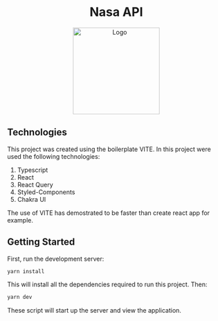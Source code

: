 <p align="center">
	<h1 align="center">
    <span>Nasa API</span>
  </h1>
</p>
<p align="center">
    <img src="https://www.pngall.com/wp-content/uploads/5/NASA-PNG-Image-File.png" width="200" alt="Logo">
</p>

## Technologies

This project was created using the boilerplate VITE. In this project were used the following technologies:

1.  Typescript
2.  React
3.  React Query 
4.  Styled-Components
5.  Chakra UI

The use of VITE has demostrated to be faster than create react app for example. 

## Getting Started
First, run the development server:
```bash
yarn install
```
This will install all the dependencies required to run this project. Then:
```bash
yarn dev
```
These script will start up the server and view the application.